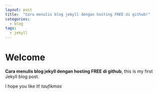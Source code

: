 ```yaml
---
layout: post
title:  "Cara menulis blog jekyll dengan hosting FREE di github!"
categories:
  - blog
tags:
  - jekyll
---
```


# Welcome

**Cara menulis blog jekyll dengan hosting FREE di github**, this is my first Jekyll blog post.

I hope you like it!
*taufikmas*